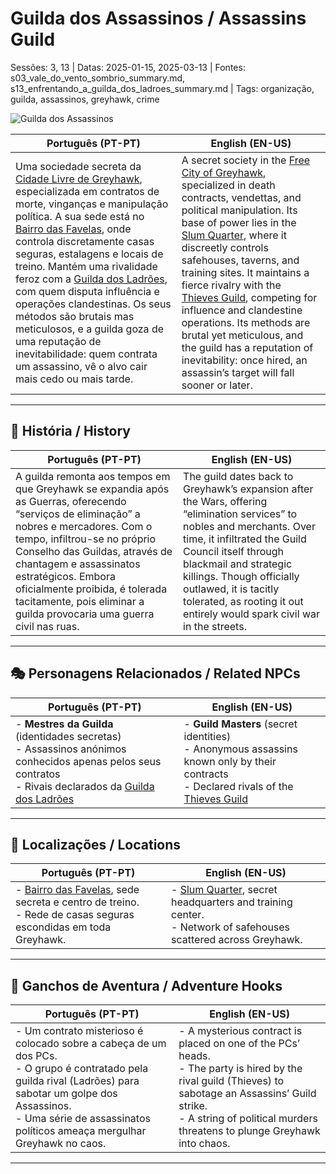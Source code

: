 # Guilda dos Assassinos / Assassins Guild

Sessões: 3, 13 | Datas: 2025-01-15, 2025-03-13 | Fontes: s03_vale_do_vento_sombrio_summary.md, s13_enfrentando_a_guilda_dos_ladroes_summary.md | Tags: organização, guilda, assassinos, greyhawk, crime

![Guilda dos Assassinos](assets/organization/org_blank.png)

| **Português (PT-PT)** | **English (EN-US)** |
|-----------------------|---------------------|
| Uma sociedade secreta da [Cidade Livre de Greyhawk](cidade_de_greyhawk.md), especializada em contratos de morte, vinganças e manipulação política. A sua sede está no [Bairro das Favelas](bairro_das_favelas.md), onde controla discretamente casas seguras, estalagens e locais de treino. Mantém uma rivalidade feroz com a [Guilda dos Ladrões](docs/organizations/-/guilds/guild_of_thieves.md), com quem disputa influência e operações clandestinas. Os seus métodos são brutais mas meticulosos, e a guilda goza de uma reputação de inevitabilidade: quem contrata um assassino, vê o alvo cair mais cedo ou mais tarde. | A secret society in the [Free City of Greyhawk](cidade_de_greyhawk.md), specialized in death contracts, vendettas, and political manipulation. Its base of power lies in the [Slum Quarter](bairro_das_favelas.md), where it discreetly controls safehouses, taverns, and training sites. It maintains a fierce rivalry with the [Thieves Guild](docs/organizations/-/guilds/guild_of_thieves.md), competing for influence and clandestine operations. Its methods are brutal yet meticulous, and the guild has a reputation of inevitability: once hired, an assassin’s target will fall sooner or later. |

---

## 📖 História / History

| **Português (PT-PT)** | **English (EN-US)** |
|-----------------------|---------------------|
| A guilda remonta aos tempos em que Greyhawk se expandia após as Guerras, oferecendo “serviços de eliminação” a nobres e mercadores. Com o tempo, infiltrou-se no próprio Conselho das Guildas, através de chantagem e assassinatos estratégicos. Embora oficialmente proibida, é tolerada tacitamente, pois eliminar a guilda provocaria uma guerra civil nas ruas. | The guild dates back to Greyhawk’s expansion after the Wars, offering “elimination services” to nobles and merchants. Over time, it infiltrated the Guild Council itself through blackmail and strategic killings. Though officially outlawed, it is tacitly tolerated, as rooting it out entirely would spark civil war in the streets. |

---

## 🎭 Personagens Relacionados / Related NPCs

| **Português (PT-PT)** | **English (EN-US)** |
|-----------------------|---------------------|
| - **Mestres da Guilda** (identidades secretas)<br>- Assassinos anónimos conhecidos apenas pelos seus contratos<br>- Rivais declarados da [Guilda dos Ladrões](docs/organizations/-/guilds/guild_of_thieves.md) | - **Guild Masters** (secret identities)<br>- Anonymous assassins known only by their contracts<br>- Declared rivals of the [Thieves Guild](docs/organizations/-/guilds/guild_of_thieves.md) |

---

## 📌 Localizações / Locations

| **Português (PT-PT)**                                                                                                             | **English (EN-US)**                                                                                                               |
| --------------------------------------------------------------------------------------------------------------------------------- | --------------------------------------------------------------------------------------------------------------------------------- |
| - [Bairro das Favelas](slum_quarter.md), sede secreta e centro de treino.<br>- Rede de casas seguras escondidas em toda Greyhawk. | - [Slum Quarter](slum_quarter.md), secret headquarters and training center.<br>- Network of safehouses scattered across Greyhawk. |

---

## 🎲 Ganchos de Aventura / Adventure Hooks

| **Português (PT-PT)** | **English (EN-US)** |
|-----------------------|---------------------|
| - Um contrato misterioso é colocado sobre a cabeça de um dos PCs.<br>- O grupo é contratado pela guilda rival (Ladrões) para sabotar um golpe dos Assassinos.<br>- Uma série de assassinatos políticos ameaça mergulhar Greyhawk no caos. | - A mysterious contract is placed on one of the PCs’ heads.<br>- The party is hired by the rival guild (Thieves) to sabotage an Assassins’ Guild strike.<br>- A string of political murders threatens to plunge Greyhawk into chaos. |

---
